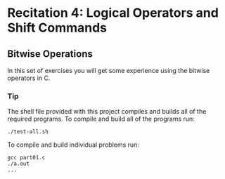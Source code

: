 # Recitation 4: Logical Operators and Shift Commands
## Bitwise Operations
In this set of exercises you will get some experience using the bitwise
operators in C.
### Tip
The shell file provided with this project compiles and builds all of the
required programs. To compile and build all of the programs run:

```
./test-all.sh
```

To compile and build individual problems run:
```
gcc part01.c
./a.out
...
```
